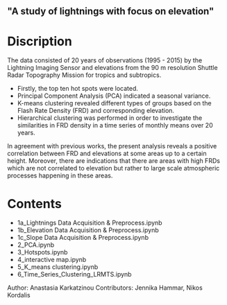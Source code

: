 ## "A study of lightnings with focus on elevation"

# Discription

The data consisted of 20 years of observations (1995 - 2015) by the Lightning Imaging Sensor and elevations from
the 90 m resolution Shuttle Radar Topography Mission for tropics and subtropics. 
- Firstly, the top ten hot spots were located.
- Principal Component Analysis (PCA) indicated a seasonal variance. 
- K-means clustering revealed different types of groups based on the Flash Rate Density (FRD) and corresponding elevation. 
- Hierarchical clustering was performed in order to investigate the similarities in FRD density in a time series of monthly means over 20 years. 

In agreement with previous works, the present analysis reveals a positive correlation between FRD and elevations at some areas up to a certain height. Moreover, there are indications that there are areas with high FRDs which are not correlated to elevation but rather to large scale atmospheric processes happening in these areas.


# Contents
- 1a_Lightnings Data  Acquisition & Preprocess.ipynb
- 1b_Elevation Data Acquisition & Preprocess.ipynb
- 1c_Slope  Data Acquisition & Preprocess.ipynb
- 2_PCA.ipynb
- 3_Hotspots.ipynb
- 4_interactive map.ipynb
- 5_K_means clustering.ipynb
- 6_Time_Series_Clustering_LRMTS.ipynb


Author: Anastasia Karkatzinou
Contributors: Jennika Hammar, Nikos Kordalis